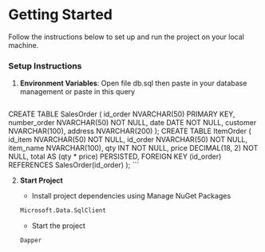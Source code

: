 # Getting Started

Follow the instructions below to set up and run the project on your local machine.

### Setup Instructions

1. **Environment Variables**: Open file db.sql then paste in your database management or paste in this query

   ```plaintext
  CREATE TABLE SalesOrder (
    id_order NVARCHAR(50) PRIMARY KEY,
    number_order NVARCHAR(50) NOT NULL,
    date DATE NOT NULL,
    customer NVARCHAR(100),
    address NVARCHAR(200)
);
CREATE TABLE ItemOrder (
    id_item NVARCHAR(50) NOT NULL,
    id_order NVARCHAR(50) NOT NULL,
    item_name NVARCHAR(100),
    qty INT NOT NULL,
    price DECIMAL(18, 2) NOT NULL,
    total AS (qty * price) PERSISTED,
    FOREIGN KEY (id_order) REFERENCES SalesOrder(id_order)
);
     ```
     
2. **Start Project**

   - Install project dependencies using Manage NuGet Packages
    ```bash
    Microsoft.Data.SqlClient
    ```
    - Start the project
    ```bash
    Dapper
    ```
